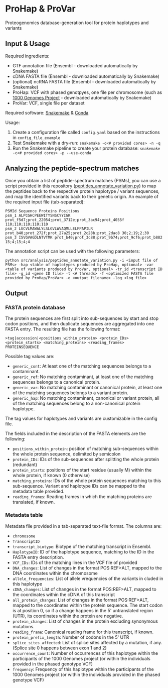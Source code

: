 # ProHap & ProVar
Proteogenomics database-generation tool for protein haplotypes and variants 

## Input & Usage
Required ingredients:
 - GTF annotation file (Ensembl - downloaded automatically by Snakemake)
 - cDNA FASTA file (Ensembl - downloaded automatically by Snakemake)
 - (optional) ncRNA FASTA file (Ensembl - downloaded automatically by Snakemake)
 - ProHap: VCF with phased genotpyes, one file per chromosome \(such as [1000 Genomes Project](http://ftp.1000genomes.ebi.ac.uk/vol1/ftp/data_collections/1000G_2504_high_coverage/working/20220422_3202_phased_SNV_INDEL_SV/) - downloaded automatically by Snakemake\)
 - ProVar: VCF, single file per dataset

Required software: [Snakemake](https://snakemake.readthedocs.io/en/stable/) & [Conda](https://docs.conda.io/en/latest/)

Usage:
 1. Create a configuration file called `config.yaml` based on the instructions in `config_file_example`
 2. Test Snakemake with a dry-run: `snakemake -c<# provided cores> -n -q`
 2. Run the Snakemake pipeline to create your protein database: `snakemake -c<# provided cores> -p --use-conda`

## Analyzing the peptide-spectrum matches
Once you obtain a list of peptide-spectrum matches (PSMs), you can use a script provided in this repository \([peptides_annotate_variation.py](https://github.com/ProGenNo/ProHap/blob/main/src/analysis/peptides_annotate_variation.py)\) to map the peptides back to the respective protein haplotype / variant sequences, and map the identified variants back to their genetic origin. An example of the required input file (tab-separated):

```
PSMId Sequence Proteins Positions
psm_1 ALPCGHCPEEWITYSNSCYYIGK prot_f5d7;prot_22054;prot_3712e;prot_3ac94;prot_4055f 110;110;110;110;110
psm_2 LGCVLMAWALYLSLGVLWVAQMLLELFPAPILR prot_b40;prot_272f;prot_27a25;prot_2c28b;prot_2dac8 30;2;19;2;30
psm_3 ISVGVAGDLNTVTMK prot_b40;prot_3c88;prot_9b74;prot_9cf6;prot_b882 15;4;15;4;4
```

The annotation script can be used with the following parameters:

```
python src/analysis/peptides_annotate_variation.py -i <input file of PSMs> -hap <table of haplotypes produced by ProHap, optional> -var <table of variants produced by ProVar, optional> -tr_id <transcript ID file> -g_id <gene ID file> -t <# threads> -f <optimized FASTA file provided by ProHap/ProVar> -o <output filename> -log <log file>
```

## Output
### FASTA protein database
The protein sequences are first split into sub-sequences by start and stop codon positions, and then duplicate sequences are aggregated into one FASTA entry. The resulting file has the following format:
```
>tag|accession|<positions_within_protein> <protein_IDs> <protein_starts> <matching_proteins> <reading_frames>
PROTEINSEQUENCE
```
Possible tag values are:
 - `generic_cont`: At least one of the matching sequences belongs to a contaminant.
 - `generic_ref`: No matching contaminant, at least one of the matching sequences belongs to a canonical protein.
 - `generic_var`: No matching contaminant or canonical protein, at least one of the matching sequences belongs to a variant protein.
 - `generic_hap`: No matching contaminant, canonical or variant protein, all of the matching sequences belong to a non-canonical protein haplotype.

The tag values for haplotypes and variants are customizable in the config file. 

The fields included in the description of the FASTA elements are the following:
 - `positions_within_protein`: position of matching sub-sequences within the whole protein sequence, delimited by semicolon
 - `protein_IDs`: IDs of the sub-sequences after splitting the whole protein (redundant)
 - `protein_starts`: positions of the start residue (usually M) within the whole protein, if known (0 otherwise)
 - `matching_proteins`: IDs of the whole protein sequences matching to this sub-sequence. Variant and haplotype IDs can be mapped to the metadata table provided.
 - `reading_frames`: Reading frames in which the matching proteins are translated, if known.

### Metadata table
Metadata file provided in a tab-separated text-file format. The columns are:
 - `chromosome`
 - `TranscriptID`
 - `transcript_biotype`: Biotype of the matching transcript in Ensembl.
 - `HaplotypeID`: ID of the haplotype sequence, matching to the ID in the FASTA entry description.
 - `VCF_IDs`: IDs of the matching lines in the VCF file of provided
 - `DNA_changes`: List of changes in the format POS:REF>ALT, mapped to the DNA coordinates within the chromosome
 - `allele_frequencies`: List of allele vrequencies of the variants in cluded in this haplotype
 - `cDNA_changes`: List of changes in the format POS:REF>ALT, mapped to the coordinates within the cDNA of this transcript
 - `all_protein_changes`: List of changes in the format POS:REF>ALT, mapped to the coordinates within the protein sequence. The start codon is at position 0, so if a change happens in the 5' untranslated region (UTR), its coordinates within the protein are negative.
 - `protein_changes`: List of changes in the protein excluding synonymous mutations.
 - `reading_frame`: Canonical reading frame for this transcript, if known.
 - `protein_prefix_length`: Number of codons in the 5' UTR
 - `splice_sites_affected`: List of splice sites affected by a mutation, if any. (Splice site 0 happens between exon 1 and 2)
 - `occurrence_count`: Number of occurrences of this haplotype within the participants of the 1000 Genomes project (or within the individuals provided in the phased genotype VCF)
 - `frequency`: Frequency of this haplotype within the participants of the 1000 Genomes project (or within the individuals provided in the phased genotype VCF)
